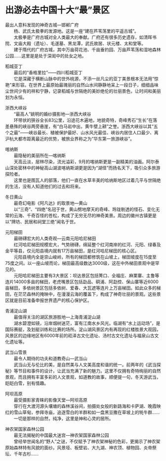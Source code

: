 # 出游必去中国十大“最”景区  
最出人意料发现的神奇古城—邯郸广府  
&emsp;&emsp;杨、武氏太极拳的发源地。这是一座“建在芦苇荡里的平遥古城”。  
&emsp;&emsp;太极拳是广府古城对全人类最大的奉献。广府还有很多历史遗存，如清晖书院、文庙大殿（遗址）、毛遂墓、黑龙潭，武氏故居、状元楼、太和堂等。  
&emsp;&emsp;建于隋代的广府古城，其中万亩荷花池、千亩垂钓园、万亩芦苇荡和湿地森林公园……这里是是处于深闺中的处女之地。  

稻城亚丁  
&emsp;&emsp;最后的“香格里拉”——四川稻城亚丁  
&emsp;&emsp;它是深藏于横断山脉中的世外桃源，不添一丝凡尘的亚丁美景根本无法用“惊艳”来形容。在世界上最原始最瑰丽的自然山水间静静地呆上一段日子，细细品味尘世间少有的祥和宁静，记录稻城与世隔绝的美妙绝伦的壮丽景色，让时间和美丽划为永恒。  

浙西大峡谷  
&emsp;&emsp;“最高人”姚明的婚纱摄影地—浙西大峡谷  
&emsp;&emsp;环带状的狭谷全长83公里，沿途花木遍地，地貌奇特，奇峰秀石“生长”在落差悬殊的峡谷两旁悬崖，有“白马岩中出，黄牛壁上耕”之誉。浙西大峡谷以其“五个之最”——峡谷最长、植被保护最好、山水风光最佳、峡谷内居住人口最少、离沪杭大都市距离最近的优势，被旅业界称之为“华东第一旅游峡谷”。  

喀纳斯  
&emsp;&emsp;最隐秘的美丽所在—喀纳斯  
&emsp;&emsp;天高云淡，层林尽染，流光溢彩，9月的喀纳斯更是一副精美的油画。阿尔泰山深处密林中的神秘高山湖波喀纳斯湖更是因为“湖怪”而扬名天下，吸引众多旅游探险者。  
&emsp;&emsp;这里也是图瓦人的部落，他们一直在水草丰美的哈纳斯地区过着几平与世隔绝的生活，没有人知道他们的过去和将来。  

冬日黄山  
&emsp;&emsp;最奇幻电影《阿凡达》的取景地—黄山  
&emsp;&emsp;以“三奇”、“四绝”名冠于世，黄山劈地摩天的奇峰、玲珑剔透的怪石、变化无常的云海、千奇百怪的苍松，构成了无穷无尽的神奇美景。周边的徽州古镇更是以“牌坊、民居和祠堂三绝”闻名于世。  

元阳梯田  
&emsp;&emsp;最磅礴宏大的人类奇观—云南元阳哈尼梯田  
&emsp;&emsp;红河哈尼梯田规模宏大，气势磅礴，绵延整个红河南岸的红河、元阳、绿春及金平等县，仅元阳县境内就有17万亩梯田，是红河哈尼梯田的核心区。  
&emsp;&emsp;元阳县境内全是崇山峻岭，所有的梯田都修筑在山坡上，梯田坡度在15度至75度之间。以一座山坡而论，梯田最高级数达3000级，这在中外梯田景观中是罕见的。  
&emsp;&emsp;元阳哈尼梯田主要有3大景区：坝达景区包括箐口、全福庄、麻栗寨、主鲁等连片14000多亩的梯田，老虎嘴景区包括勐品、硐浦、阿勐控、保山寨等近6000亩梯田，多依树景区包括多依树、爱春、大瓦遮等连片上万亩梯田。如此众多的梯田，在茫茫森林的掩映中，在漫漫云海的覆盖下，构成了神奇壮丽的景观。这些景区就是目前准备申报世界遗产的核心保护区。  

青浦淀山湖  
&emsp;&emsp;最值得关注的湖区旅游胜地—上海青浦淀山湖  
&emsp;&emsp;湖水碧澄如镜，沿岸烟树迷茫，富有江南水乡风光。临湖有“水上运动场”，是国际赛艇，及划艇训练和比赛的场所。淀山湖风景区内有再现的红楼胜景大观园，风景区的边缘地区有6000年前的崧泽古文化遗址、汤村古文化遗址与福泉山古文化遗址等。  

武当山雪景  
&emsp;&emsp;最令人期待的功夫和道教奇山—武当山  
&emsp;&emsp;武当山无与伦比的美，是自然美与人文美高度和谐的统一。前两年的《武当探秘》等节目和事件的设计，让武当充满了新的魅力。这里不仅拥有奇特绚丽的自然景观，而且拥有丰富多彩的人文景观，如道教的故事，顺便提一句，冬天游武当，皑皑白雪，别有情趣。  

阿坝高原  
&emsp;&emsp;最受摄影家青睐的影像天堂—阿坝高原  
&emsp;&emsp;穿行在大渡河源头壤塘的森林溪谷间，拍摄处女般的新路海和卡萨湖、晚霞映红的雪山草甸，参拜寺庙，追逐雪白的羊群和如一盘黑豆撒在草坡上的牦牛群……  
&emsp;&emsp;一切是那样的自然，纯净，这里是神和心灵的居所。  

神农架国家森林公园  
&emsp;&emsp;最无法揭秘的中国最大迷宫—神农架国家森林公园  
&emsp;&emsp;曾经举世闻名的“野人”之谜，不仅赋予了神农架神秘的色彩，更揭示了神农架原始森林特有风貌的面纱。风景垭、板壁岩、大九湖、神农顶、植物园、炎帝祭坛、千年古杉……  
